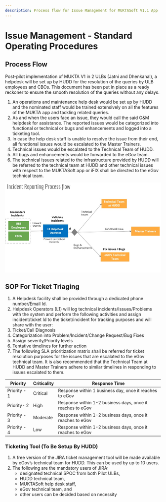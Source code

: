 ```yaml
---
description: Process flow for Issue Management for MUKTASoft V1.1 App
---
```


# Issue Management - Standard Operating Procedures

## **Process Flow**

Post-pilot implementation of MUKTA V1 in 2 ULBs (Jatni and Dhenkanal), a helpdesk will be set up by HUDD for the resolution of the queries by ULB employees and CBOs. This document has been put in place as a ready reckoner to ensure the smooth resolution of the queries without any delays.

1. An operations and maintenance help desk would be set up by HUDD and the nominated staff would be trained extensively on all the features of the MUKTA app and tackling related queries.
2. As and when the users face an issue, they would call the said O\&M helpdesk for assistance. The reported issues would be categorized into functional or technical or bugs and enhancements and logged into a ticketing tool.
3. In case the help desk staff is unable to resolve the issue from their end, all functional issues would be escalated to the Master Trainers.
4. Technical issues would be escalated to the Technical Team of HUDD.
5. All bugs and enhancements would be forwarded to the eGov team.
6. The technical issues related to the infrastructure provided by HUDD will be referred to the technical team at HUDD and other technical issues with respect to the MUKTASoft app or iFIX shall be directed to the eGov technical team.

![](<../../../.gitbook/assets/0 (4).jpeg>)

## **SOP For Ticket Triaging**

1. A Helpdesk facility shall be provided through a dedicated phone number/Email Id.
2. Helpdesk Operators (L1) will log technical incidents/Issues/Problems with the system and perform the following activities and assign incident/ticket Id to the ticket/incident for tracking purposes and will share with the user:
3. Ticket/Call Diagnosis
4. Categorization into Problem/Incident/Change Request/Bug Fixes
5. Assign severity/Priority levels
6. Tentative timelines for further action
7. The following SLA prioritization matrix shall be referred for ticket resolution purposes for the issues that are escalated to the eGov technical team. It is also recommended that the Technical Team at HUDD and Master Trainers adhere to similar timelines in responding to issues escalated to them.

| Priority     | Criticality | Response Time                                              |
| ------------ | ----------- | ---------------------------------------------------------- |
| Priority - 1 | Critical    | Response within 1 business day, once it reaches to eGov    |
| Priority- 2  | High        | Response within 1-2 business days, once it reaches to eGov |
| Priority - 3 | Moderate    | Response within 1-2 business days, once it reaches to eGov |
| Priority - 4 | Low         | Response within 1-2 business days, once it reaches to eGov |

### **Ticketing Tool (To Be Setup By HUDD)**

1. A free version of the JIRA ticket management tool will be made available by eGov’s technical team for HUDD. This can be used by up to 10 users.
2. The following are the mandatory users of JIRA:&#x20;
   * designated technical SPOC from both Pilot ULBs,&#x20;
   * HUDD technical team,&#x20;
   * MUKTASoft help desk staff,&#x20;
   * eGov technical team, and&#x20;
   * other users can be decided based on necessity
